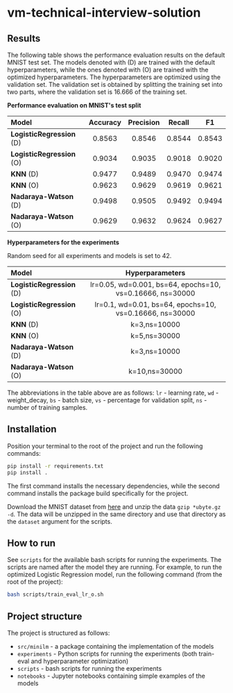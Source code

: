 # vm-technical-interview-solution

## Results

The following table shows the performance evaluation results on the default MNIST test set. The models denoted with (D) are trained with the default hyperparameters, while the ones denoted with (O) are trained with the optimized hyperparameters. The hyperparameters are optimized using the validation set. The validation set is obtained by splitting the training set into two parts, where the validation set is $16.666%$ of the training set.

**Performance evaluation on MNIST's test split**

| **Model**                  | **Accuracy** | **Precision** | **Recall** |  **F1**  |
| :------------------------- | :----------: | :-----------: | :--------: | :------: |
| **LogisticRegression** (D) |   $0.8563$   |   $0.8546$    |  $0.8544$  | $0.8543$ |
| **LogisticRegression** (O) |   $0.9034$   |   $0.9035$    |  $0.9018$  | $0.9020$ |
| **KNN** (D)                |   $0.9477$   |   $0.9489$    |  $0.9470$  | $0.9474$ |
| **KNN** (O)                |   $0.9623$   |   $0.9629$    |  $0.9619$  | $0.9621$ |
| **Nadaraya-Watson** (D)    |   $0.9498$   |   $0.9505$    |  $0.9492$  | $0.9494$ |
| **Nadaraya-Watson** (O)    |   $0.9629$   |   $0.9632$    |  $0.9624$  | $0.9627$ |

**Hyperparameters for the experiments**

Random seed for all experiments and models is set to $42$.

| **Model**                  |                    **Hyperparameters**                    |
| :------------------------- | :-------------------------------------------------------: |
| **LogisticRegression** (D) | lr=0.05, wd=0.001, bs=64, epochs=10, vs=0.16666, ns=30000 |
| **LogisticRegression** (O) |  lr=0.1, wd=0.01, bs=64, epochs=10, vs=0.16666, ns=30000  |
| **KNN** (D)                |                       k=3,ns=10000                        |
| **KNN** (O)                |                       k=5,ns=30000                        |
| **Nadaraya-Watson** (D)    |                       k=3,ns=10000                        |
| **Nadaraya-Watson** (O)    |                       k=10,ns=30000                       |

The abbreviations in the table above are as follows: `lr` - learning rate, `wd` - weight_decay, `bs` - batch size, `vs` - percentage for validation split, `ns` - number of training samples.

## Installation

Position your terminal to the root of the project and run the following commands:

```bash
pip install -r requirements.txt
pip install .
```

The first command installs the necessary dependencies, while the second command installs the package build specifically for the project.

Download the MNIST dataset from [here](http://yann.lecun.com/exdb/mnist/) and unzip the data
`gzip *ubyte.gz -d`. The data will be unzipped in the same directory and use that directory as the `dataset` argument for the scripts.

## How to run

See `scripts` for the available bash scripts for running the experiments. The scripts are named after the model they are running. For example, to run the optimized Logistic Regression model, run the following command (from the root of the project):

```bash
bash scripts/train_eval_lr_o.sh
```

## Project structure

The project is structured as follows:

- `src/minilm` - a package containing the implementation of the models
- `experiments` - Python scripts for running the experiments (both train-eval and hyperparameter optimization)
- `scripts` - bash scripts for running the experiments
- `notebooks` - Jupyter notebooks containing simple examples of the models
